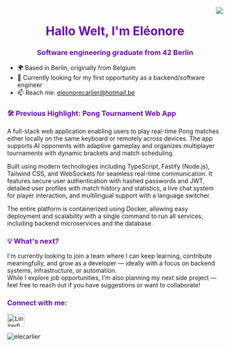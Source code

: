 
<img align="right" src="https://visitor-badge.laobi.icu/badge?page_id=elecarlier.elecarlier&left_color=%236a0dad&right_color=%236a0dad" />

<h1 align="center" style="color:#6a0dad;">Hallo Welt, I'm Eléonore</h1>
<h3 align="center" style="color:#6a0dad;"> Software engineering graduate from 42 Berlin</h3>

- 🌍 Based in Berlin, originally from Belgium
- 💼 Currently looking for my first opportunity as a backend/software engineer
- 📫 Reach me: eleonorecarlier@hotmail.be

<h3 align="left" style="color:#6a0dad;">🛠️ Previous Highlight: Pong Tournament Web App</h3>
<p>
A full-stack web application enabling users to play real-time Pong matches either locally on the same keyboard or remotely across devices. The app supports AI opponents with adaptive gameplay and organizes multiplayer tournaments with dynamic brackets and match scheduling.

Built using modern technologies including TypeScript, Fastify (Node.js), Tailwind CSS, and WebSockets for seamless real-time communication. It features secure user authentication with hashed passwords and JWT, detailed user profiles with match history and statistics, a live chat system for player interaction, and multilingual support with a language switcher.

The entire platform is containerized using Docker, allowing easy deployment and scalability with a single command to run all services, including backend microservices and the database.

</p>


<!-- What's next -->
<h3 align="left" style="color:#6a0dad;">💡 What's next?</h3>
<p>
I'm currently looking to join a team where I can keep learning, contribute meaningfully, and grow as a developer — ideally with a focus on backend systems, infrastructure, or automation.<br>
While I explore job opportunities, I'm also planning my next side project — feel free to reach out if you have suggestions or want to collaborate!
</p>

<!-- Connexions -->
<h3 align="left" style="color:#6a0dad;">Connect with me:</h3>
<p align="left">
  <a href="https://linkedin.com/in/%c3%a9l%c3%a9onore-carlier-53b90b308/" target="blank">
    <img align="center" src="https://raw.githubusercontent.com/rahuldkjain/github-profile-readme-generator/master/src/images/icons/Social/linked-in-alt.svg" alt="LinkedIn" height="30" width="40" />
  </a>
</p>

<!-- Statistiques GitHub -->
<p><img align="center" src="https://github-readme-stats.vercel.app/api/top-langs?username=elecarlier&show_icons=true&locale=en&layout=compact&theme=dracula" alt="elecarlier" /></p>

